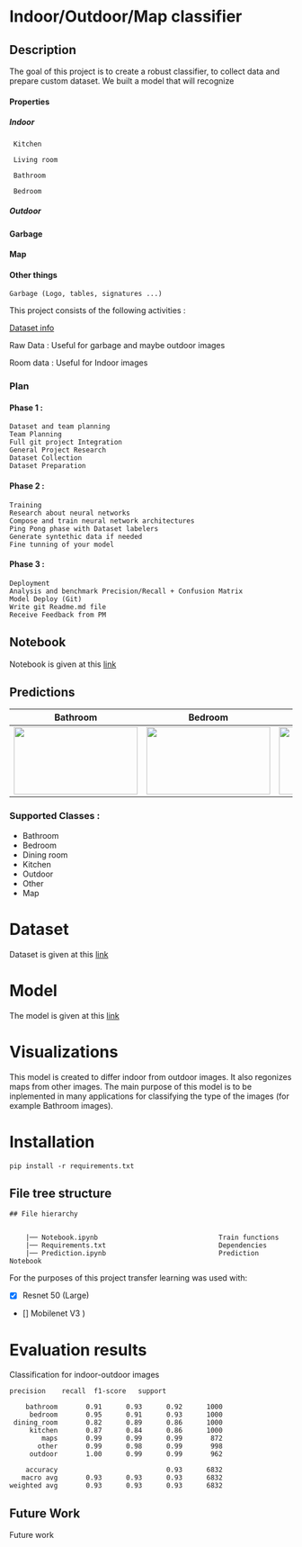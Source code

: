# Indoor/Outdoor/Map classifier


## Description 
The goal of this project is to create a robust classifier, to collect data and prepare custom dataset.
We built a model that will recognize

#### Properties

##### Indoor

     Kitchen
     
     Living room
     
     Bathroom
     
     Bedroom 

##### Outdoor

#### Garbage

#### Map 
#### Other things
    Garbage (Logo, tables, signatures ...)



This project consists of the following activities :

   [Dataset info](https://drive.google.com/drive/folders/1HOn2LPxoKKTG3whaxkTQrEyltw6uz82n?usp=sharing)

   Raw Data : Useful for garbage and maybe outdoor images
    
   Room data : Useful for Indoor images

### Plan

#### Phase 1 :

    Dataset and team planning
    Team Planning
    Full git project Integration
    General Project Research
    Dataset Collection
    Dataset Preparation


#### Phase 2 :

    Training
    Research about neural networks
    Compose and train neural network architectures
    Ping Pong phase with Dataset labelers
    Generate syntethic data if needed
    Fine tunning of your model
    

#### Phase 3 :

    Deployment
    Analysis and benchmark Precision/Recall + Confusion Matrix
    Model Deploy (Git)
    Write git Readme.md file
    Receive Feedback from PM

## Notebook
Notebook is given at this [link](https://colab.research.google.com/drive/17hodAaCM-5eQU-2tpnk6WdVvux6pimZF?usp=sharing)


## Predictions

| Bathroom | Bedroom | dining_room  | kitchen |maps | other | outdoor |
|:------: | :------: | :------: |:------: | :------: | :------: | :------: | 
|<img src="https://i2-prod.manchestereveningnews.co.uk/incoming/article18734591.ece/ALTERNATES/s1200c/1_254857696.jpg" width = 220px height = 120px > |<img src="https://media.istockphoto.com/photos/white-modern-bedroom-picture-id500120991" width = "220px" height = "120px" >| <img src="https://www.mydomaine.com/thmb/yDqpl0RLlsS-AslxDX9cav17RdA=/500x350/filters:no_upscale():max_bytes(150000):strip_icc()/cdn.cliqueinc.com__cache__posts__275260__modern-california-house-tour-275260-1545071142629-image.700x0c-0aaafe385afa49ebacc261ca3ed9c4f6.jpg" width = "220px" height = "120px" >| <img src="https://www.mydomaine.com/thmb/BDTs_CfbqrpvpgQ-YxWtjMawmv8=/500x350/filters:no_upscale():max_bytes(150000):strip_icc()/AuslandInteriors-bb94e66cf78c449eb8316d30f5f6b19a.jpg" width = 220px height = 120px >|<img src="https://www.google.com/maps/d/thumbnail?mid=1OyNxaAJ66dh23Kh5fMDhY2Xs5L4&hl=iw" width = 220px height = 120px > |<img src="https://assets-global.website-files.com/580ea75512564ed05c3a8455/59f4ce1cdefbd9000100e63c_hellosign-blog-header%20copy%20139.jpg" width = 220px height = 120px >| <img src="https://media.istockphoto.com/photos/colonial-style-house-picture-id1284097677?b=1&k=20&m=1284097677&s=170667a&w=0&h=1A7BkHG5OU4WCN7m22OOhvVmU21q4UsYVJPrS1kgcKI=" width = 220px height = 120px > |
### Supported Classes :
* Bathroom
* Bedroom
* Dining room
* Kitchen
* Outdoor
* Other
* Map

# Dataset
Dataset is given at this [link](https://drive.google.com/file/d/1-_B2JbcUISxzmcW7nj46iASBFFb2kNPh/view?usp=sharing)

# Model 
The model is given at this [link](https://drive.google.com/file/d/1iBxOY9dx4aSJ_PF50te1VMoPim_1Xunk/view?usp=sharing)

# Visualizations

This model is created to differ indoor from outdoor images. It also regonizes maps from other images. The main purpose of this model is to be inplemented in many applications for classifying the type of the images (for example Bathroom images).

# Installation

```
pip install -r requirements.txt
```

## File tree structure 

```
## File hierarchy
    

    |── Notebook.ipynb                              Train functions
    |── Requirements.txt                            Dependencies
    |── Prediction.ipynb                            Prediction Notebook

```



For the purposes of this project transfer learning was used with: 
- [x] Resnet 50 (Large)
- [] Mobilenet V3 )



# Evaluation results
Classification for indoor-outdoor images

```
precision    recall  f1-score   support

    bathroom       0.91      0.93      0.92      1000
     bedroom       0.95      0.91      0.93      1000
 dining_room       0.82      0.89      0.86      1000
     kitchen       0.87      0.84      0.86      1000
        maps       0.99      0.99      0.99       872
       other       0.99      0.98      0.99       998
     outdoor       1.00      0.99      0.99       962

    accuracy                           0.93      6832
   macro avg       0.93      0.93      0.93      6832
weighted avg       0.93      0.93      0.93      6832
```

## Future Work

Future work

